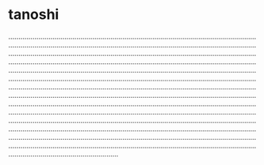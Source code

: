 # tanoshi
...............................................................................................................................................................................................................................................................................................................................................................................................................................................................................................................................................................................................................................................................................................................................................................................................................................................................................................................................................................................................................................................................................................................................................................................................................................................................................................................................................................................................................................................................................................................................................................................................................................................................................................................................................................................................................................................................